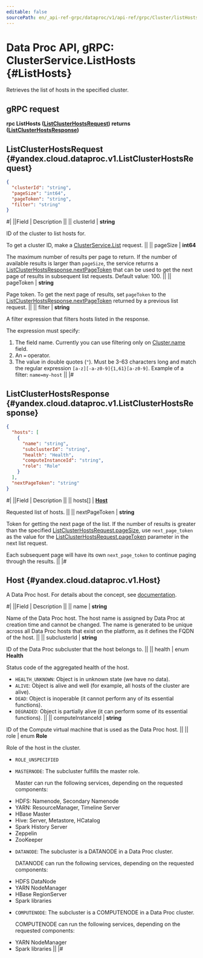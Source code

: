 ```yaml
---
editable: false
sourcePath: en/_api-ref-grpc/dataproc/v1/api-ref/grpc/Cluster/listHosts.md
---
```


# Data Proc API, gRPC: ClusterService.ListHosts {#ListHosts}

Retrieves the list of hosts in the specified cluster.

## gRPC request

**rpc ListHosts ([ListClusterHostsRequest](#yandex.cloud.dataproc.v1.ListClusterHostsRequest)) returns ([ListClusterHostsResponse](#yandex.cloud.dataproc.v1.ListClusterHostsResponse))**

## ListClusterHostsRequest {#yandex.cloud.dataproc.v1.ListClusterHostsRequest}

```json
{
  "clusterId": "string",
  "pageSize": "int64",
  "pageToken": "string",
  "filter": "string"
}
```

#|
||Field | Description ||
|| clusterId | **string**

ID of the cluster to list hosts for.

To get a cluster ID, make a [ClusterService.List](/docs/data-proc/api-ref/grpc/Cluster/list#List) request. ||
|| pageSize | **int64**

The maximum number of results per page to return. If the number of available
results is larger than `pageSize`, the service returns a [ListClusterHostsResponse.nextPageToken](#yandex.cloud.dataproc.v1.ListClusterHostsResponse)
that can be used to get the next page of results in subsequent list requests.
Default value: 100. ||
|| pageToken | **string**

Page token. To get the next page of results, set `pageToken` to the
[ListClusterHostsResponse.nextPageToken](#yandex.cloud.dataproc.v1.ListClusterHostsResponse) returned by a previous list request. ||
|| filter | **string**

A filter expression that filters hosts listed in the response.

The expression must specify:
1. The field name. Currently you can use filtering only on [Cluster.name](/docs/data-proc/api-ref/grpc/Cluster/get#yandex.cloud.dataproc.v1.Cluster) field.
2. An `=` operator.
3. The value in double quotes (`"`). Must be 3-63 characters long and match the regular expression `[a-z][-a-z0-9]{1,61}[a-z0-9]`.
Example of a filter: `name=my-host` ||
|#

## ListClusterHostsResponse {#yandex.cloud.dataproc.v1.ListClusterHostsResponse}

```json
{
  "hosts": [
    {
      "name": "string",
      "subclusterId": "string",
      "health": "Health",
      "computeInstanceId": "string",
      "role": "Role"
    }
  ],
  "nextPageToken": "string"
}
```

#|
||Field | Description ||
|| hosts[] | **[Host](#yandex.cloud.dataproc.v1.Host)**

Requested list of hosts. ||
|| nextPageToken | **string**

Token for getting the next page of the list. If the number of results is greater than
the specified [ListClusterHostsRequest.pageSize](#yandex.cloud.dataproc.v1.ListClusterHostsRequest), use `next_page_token` as the value
for the [ListClusterHostsRequest.pageToken](#yandex.cloud.dataproc.v1.ListClusterHostsRequest) parameter in the next list request.

Each subsequent page will have its own `next_page_token` to continue paging through the results. ||
|#

## Host {#yandex.cloud.dataproc.v1.Host}

A Data Proc host. For details about the concept, see [documentation](/docs/data-proc/concepts/).

#|
||Field | Description ||
|| name | **string**

Name of the Data Proc host. The host name is assigned by Data Proc at creation time
and cannot be changed. The name is generated to be unique across all Data Proc
hosts that exist on the platform, as it defines the FQDN of the host. ||
|| subclusterId | **string**

ID of the Data Proc subcluster that the host belongs to. ||
|| health | enum **Health**

Status code of the aggregated health of the host.

- `HEALTH_UNKNOWN`: Object is in unknown state (we have no data).
- `ALIVE`: Object is alive and well (for example, all hosts of the cluster are alive).
- `DEAD`: Object is inoperable (it cannot perform any of its essential functions).
- `DEGRADED`: Object is partially alive (it can perform some of its essential functions). ||
|| computeInstanceId | **string**

ID of the Compute virtual machine that is used as the Data Proc host. ||
|| role | enum **Role**

Role of the host in the cluster.

- `ROLE_UNSPECIFIED`
- `MASTERNODE`: The subcluster fulfills the master role.

  Master can run the following services, depending on the requested components:
* HDFS: Namenode, Secondary Namenode
* YARN: ResourceManager, Timeline Server
* HBase Master
* Hive: Server, Metastore, HCatalog
* Spark History Server
* Zeppelin
* ZooKeeper
- `DATANODE`: The subcluster is a DATANODE in a Data Proc cluster.

  DATANODE can run the following services, depending on the requested components:
* HDFS DataNode
* YARN NodeManager
* HBase RegionServer
* Spark libraries
- `COMPUTENODE`: The subcluster is a COMPUTENODE in a Data Proc cluster.

  COMPUTENODE can run the following services, depending on the requested components:
* YARN NodeManager
* Spark libraries ||
|#